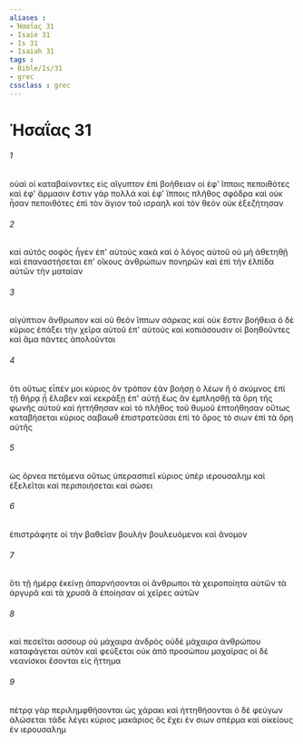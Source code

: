 ```yaml
---
aliases : 
- Ἠσαΐας 31
- Isaïe 31
- Is 31
- Isaiah 31
tags : 
- Bible/Is/31
- grec
cssclass : grec
---
```


# Ἠσαΐας 31

###### 1
οὐαὶ οἱ καταβαίνοντες εἰς αἴγυπτον ἐπὶ βοήθειαν οἱ ἐφ' ἵπποις πεποιθότες καὶ ἐφ' ἅρμασιν ἔστιν γὰρ πολλά καὶ ἐφ' ἵπποις πλῆθος σφόδρα καὶ οὐκ ἦσαν πεποιθότες ἐπὶ τὸν ἅγιον τοῦ ισραηλ καὶ τὸν θεὸν οὐκ ἐξεζήτησαν
###### 2
καὶ αὐτὸς σοφὸς ἦγεν ἐπ' αὐτοὺς κακά καὶ ὁ λόγος αὐτοῦ οὐ μὴ ἀθετηθῇ καὶ ἐπαναστήσεται ἐπ' οἴκους ἀνθρώπων πονηρῶν καὶ ἐπὶ τὴν ἐλπίδα αὐτῶν τὴν ματαίαν
###### 3
αἰγύπτιον ἄνθρωπον καὶ οὐ θεόν ἵππων σάρκας καὶ οὐκ ἔστιν βοήθεια ὁ δὲ κύριος ἐπάξει τὴν χεῖρα αὐτοῦ ἐπ' αὐτούς καὶ κοπιάσουσιν οἱ βοηθοῦντες καὶ ἅμα πάντες ἀπολοῦνται
###### 4
ὅτι οὕτως εἶπέν μοι κύριος ὃν τρόπον ἐὰν βοήσῃ ὁ λέων ἢ ὁ σκύμνος ἐπὶ τῇ θήρᾳ ᾗ ἔλαβεν καὶ κεκράξῃ ἐπ' αὐτῇ ἕως ἂν ἐμπλησθῇ τὰ ὄρη τῆς φωνῆς αὐτοῦ καὶ ἡττήθησαν καὶ τὸ πλῆθος τοῦ θυμοῦ ἐπτοήθησαν οὕτως καταβήσεται κύριος σαβαωθ ἐπιστρατεῦσαι ἐπὶ τὸ ὄρος τὸ σιων ἐπὶ τὰ ὄρη αὐτῆς
###### 5
ὡς ὄρνεα πετόμενα οὕτως ὑπερασπιεῖ κύριος ὑπὲρ ιερουσαλημ καὶ ἐξελεῖται καὶ περιποιήσεται καὶ σώσει
###### 6
ἐπιστράφητε οἱ τὴν βαθεῖαν βουλὴν βουλευόμενοι καὶ ἄνομον
###### 7
ὅτι τῇ ἡμέρᾳ ἐκείνῃ ἀπαρνήσονται οἱ ἄνθρωποι τὰ χειροποίητα αὐτῶν τὰ ἀργυρᾶ καὶ τὰ χρυσᾶ ἃ ἐποίησαν αἱ χεῖρες αὐτῶν
###### 8
καὶ πεσεῖται ασσουρ οὐ μάχαιρα ἀνδρὸς οὐδὲ μάχαιρα ἀνθρώπου καταφάγεται αὐτόν καὶ φεύξεται οὐκ ἀπὸ προσώπου μαχαίρας οἱ δὲ νεανίσκοι ἔσονται εἰς ἥττημα
###### 9
πέτρᾳ γὰρ περιλημφθήσονται ὡς χάρακι καὶ ἡττηθήσονται ὁ δὲ φεύγων ἁλώσεται τάδε λέγει κύριος μακάριος ὃς ἔχει ἐν σιων σπέρμα καὶ οἰκείους ἐν ιερουσαλημ
